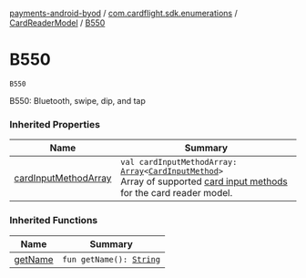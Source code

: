 [payments-android-byod](../../index.md) / [com.cardflight.sdk.enumerations](../index.md) / [CardReaderModel](index.md) / [B550](./-b550.md)

# B550

`B550`

B550: Bluetooth, swipe, dip, and tap

### Inherited Properties

| Name | Summary |
|---|---|
| [cardInputMethodArray](card-input-method-array.md) | `val cardInputMethodArray: `[`Array`](https://kotlinlang.org/api/latest/jvm/stdlib/kotlin/-array/index.html)`<`[`CardInputMethod`](../../com.cardflight.sdk.core.enums/-card-input-method/index.md)`>`<br>Array of supported [card input methods](../../com.cardflight.sdk.core.enums/-card-input-method/index.md) for the card reader model. |

### Inherited Functions

| Name | Summary |
|---|---|
| [getName](get-name.md) | `fun getName(): `[`String`](https://kotlinlang.org/api/latest/jvm/stdlib/kotlin/-string/index.html) |
